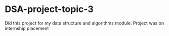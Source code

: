 # DSA-project-topic-3

Did this project for my data structure and algorithms module. Project was on internship placement
